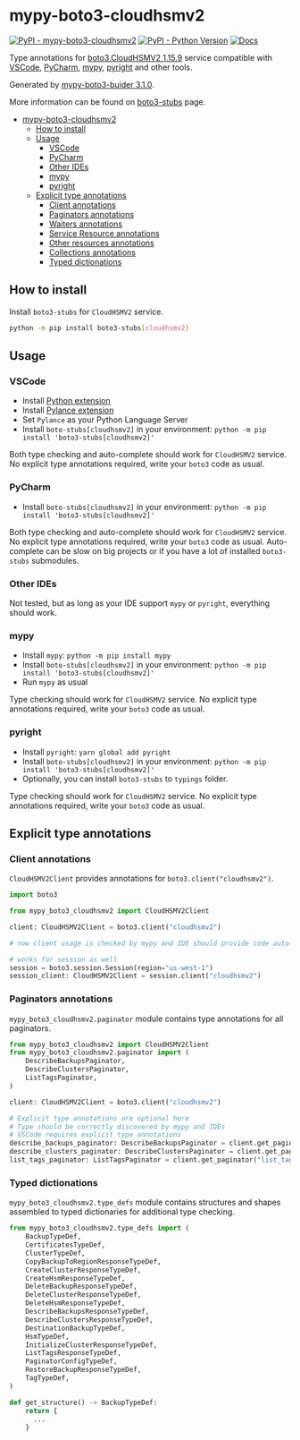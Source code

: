 # mypy-boto3-cloudhsmv2

[![PyPI - mypy-boto3-cloudhsmv2](https://img.shields.io/pypi/v/mypy-boto3-cloudhsmv2.svg?color=blue)](https://pypi.org/project/mypy-boto3-cloudhsmv2)
[![PyPI - Python Version](https://img.shields.io/pypi/pyversions/mypy-boto3-cloudhsmv2.svg?color=blue)](https://pypi.org/project/mypy-boto3-cloudhsmv2)
[![Docs](https://img.shields.io/readthedocs/mypy-boto3-builder.svg?color=blue)](https://mypy-boto3-builder.readthedocs.io/)

Type annotations for
[boto3.CloudHSMV2 1.15.9](https://boto3.amazonaws.com/v1/documentation/api/1.15.9/reference/services/cloudhsmv2.html#CloudHSMV2) service
compatible with
[VSCode](https://code.visualstudio.com/),
[PyCharm](https://www.jetbrains.com/pycharm/),
[mypy](https://github.com/python/mypy),
[pyright](https://github.com/microsoft/pyright)
and other tools.

Generated by [mypy-boto3-buider 3.1.0](https://github.com/vemel/mypy_boto3_builder).

More information can be found on [boto3-stubs](https://pypi.org/project/boto3-stubs/) page.

- [mypy-boto3-cloudhsmv2](#mypy-boto3-cloudhsmv2)
  - [How to install](#how-to-install)
  - [Usage](#usage)
    - [VSCode](#vscode)
    - [PyCharm](#pycharm)
    - [Other IDEs](#other-ides)
    - [mypy](#mypy)
    - [pyright](#pyright)
  - [Explicit type annotations](#explicit-type-annotations)
    - [Client annotations](#client-annotations)
    - [Paginators annotations](#paginators-annotations)
    - [Waiters annotations](#waiters-annotations)
    - [Service Resource annotations](#service-resource-annotations)
    - [Other resources annotations](#other-resources-annotations)
    - [Collections annotations](#collections-annotations)
    - [Typed dictionations](#typed-dictionations)

## How to install

Install `boto3-stubs` for `CloudHSMV2` service.

```bash
python -m pip install boto3-stubs[cloudhsmv2]
```

## Usage

### VSCode

- Install [Python extension](https://marketplace.visualstudio.com/items?itemName=ms-python.python)
- Install [Pylance extension](https://marketplace.visualstudio.com/items?itemName=ms-python.vscode-pylance)
- Set `Pylance` as your Python Language Server
- Install `boto-stubs[cloudhsmv2]` in your environment: `python -m pip install 'boto3-stubs[cloudhsmv2]'`

Both type checking and auto-complete should work for `CloudHSMV2` service.
No explicit type annotations required, write your `boto3` code as usual.

### PyCharm

- Install `boto-stubs[cloudhsmv2]` in your environment: `python -m pip install 'boto3-stubs[cloudhsmv2]'`

Both type checking and auto-complete should work for `CloudHSMV2` service.
No explicit type annotations required, write your `boto3` code as usual.
Auto-complete can be slow on big projects or if you have a lot of installed `boto3-stubs` submodules.

### Other IDEs

Not tested, but as long as your IDE support `mypy` or `pyright`, everything should work.

### mypy

- Install `mypy`: `python -m pip install mypy`
- Install `boto-stubs[cloudhsmv2]` in your environment: `python -m pip install 'boto3-stubs[cloudhsmv2]'`
- Run `mypy` as usual

Type checking should work for `CloudHSMV2` service.
No explicit type annotations required, write your `boto3` code as usual.

### pyright

- Install `pyright`: `yarn global add pyright`
- Install `boto-stubs[cloudhsmv2]` in your environment: `python -m pip install 'boto3-stubs[cloudhsmv2]'`
- Optionally, you can install `boto3-stubs` to `typings` folder.

Type checking should work for `CloudHSMV2` service.
No explicit type annotations required, write your `boto3` code as usual.

## Explicit type annotations

### Client annotations

`CloudHSMV2Client` provides annotations for `boto3.client("cloudhsmv2")`.

```python
import boto3

from mypy_boto3_cloudhsmv2 import CloudHSMV2Client

client: CloudHSMV2Client = boto3.client("cloudhsmv2")

# now client usage is checked by mypy and IDE should provide code auto-complete

# works for session as well
session = boto3.session.Session(region="us-west-1")
session_client: CloudHSMV2Client = session.client("cloudhsmv2")
```

### Paginators annotations

`mypy_boto3_cloudhsmv2.paginator` module contains type annotations for all paginators.

```python
from mypy_boto3_cloudhsmv2 import CloudHSMV2Client
from mypy_boto3_cloudhsmv2.paginator import (
    DescribeBackupsPaginator,
    DescribeClustersPaginator,
    ListTagsPaginator,
)

client: CloudHSMV2Client = boto3.client("cloudhsmv2")

# Explicit type annotations are optional here
# Type should be correctly discovered by mypy and IDEs
# VSCode requires explicit type annotations
describe_backups_paginator: DescribeBackupsPaginator = client.get_paginator("describe_backups")
describe_clusters_paginator: DescribeClustersPaginator = client.get_paginator("describe_clusters")
list_tags_paginator: ListTagsPaginator = client.get_paginator("list_tags")
```







### Typed dictionations

`mypy_boto3_cloudhsmv2.type_defs` module contains structures and shapes assembled
to typed dictionaries for additional type checking.

```python
from mypy_boto3_cloudhsmv2.type_defs import (
    BackupTypeDef,
    CertificatesTypeDef,
    ClusterTypeDef,
    CopyBackupToRegionResponseTypeDef,
    CreateClusterResponseTypeDef,
    CreateHsmResponseTypeDef,
    DeleteBackupResponseTypeDef,
    DeleteClusterResponseTypeDef,
    DeleteHsmResponseTypeDef,
    DescribeBackupsResponseTypeDef,
    DescribeClustersResponseTypeDef,
    DestinationBackupTypeDef,
    HsmTypeDef,
    InitializeClusterResponseTypeDef,
    ListTagsResponseTypeDef,
    PaginatorConfigTypeDef,
    RestoreBackupResponseTypeDef,
    TagTypeDef,
)

def get_structure() -> BackupTypeDef:
    return {
      ...
    }
```
